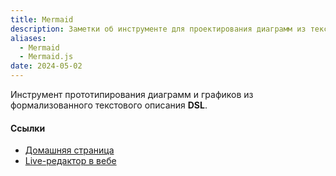 ```yaml
---
title: Mermaid
description: Заметки об инструменте для проектирования диаграмм из текстового описания
aliases:
  - Mermaid
  - Mermaid.js
date: 2024-05-02
---
```


Инструмент прототипирования диаграмм и графиков из формализованного текстового описания **DSL**.

#### Ссылки

- [Домашняя страница](https://mermaid.js.org/)
- [Live-редактор в вебе](https://mermaid.live/)